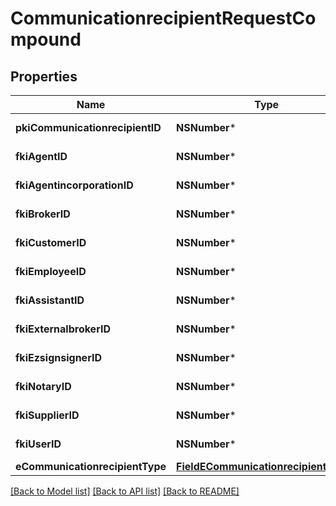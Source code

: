# CommunicationrecipientRequestCompound

## Properties
Name | Type | Description | Notes
------------ | ------------- | ------------- | -------------
**pkiCommunicationrecipientID** | **NSNumber*** | The unique ID of the Communicationrecipient. | [optional] 
**fkiAgentID** | **NSNumber*** | The unique ID of the Agent. | [optional] 
**fkiAgentincorporationID** | **NSNumber*** | The unique ID of the Agentincorporation. | [optional] 
**fkiBrokerID** | **NSNumber*** | The unique ID of the Broker. | [optional] 
**fkiCustomerID** | **NSNumber*** | The unique ID of the Customer. | [optional] 
**fkiEmployeeID** | **NSNumber*** | The unique ID of the Employee. | [optional] 
**fkiAssistantID** | **NSNumber*** | The unique ID of the Assistant. | [optional] 
**fkiExternalbrokerID** | **NSNumber*** | The unique ID of the Externalbroker. | [optional] 
**fkiEzsignsignerID** | **NSNumber*** | The unique ID of the Ezsignsigner | [optional] 
**fkiNotaryID** | **NSNumber*** | The unique ID of the Notary. | [optional] 
**fkiSupplierID** | **NSNumber*** | The unique ID of the Supplier. | [optional] 
**fkiUserID** | **NSNumber*** | The unique ID of the User | [optional] 
**eCommunicationrecipientType** | [**FieldECommunicationrecipientType***](FieldECommunicationrecipientType.md) |  | [optional] 

[[Back to Model list]](../README.md#documentation-for-models) [[Back to API list]](../README.md#documentation-for-api-endpoints) [[Back to README]](../README.md)


